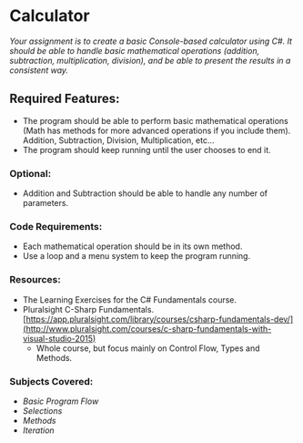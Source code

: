 # Calculator

*Your assignment is to create a basic Console-based calculator using C#. It should be able to handle basic mathematical operations (addition, subtraction, multiplication, division), and be able to present the results in a consistent way.*

## Required Features:

* The program should be able to perform basic mathematical operations (Math has methods for more advanced operations if you include them). Addition, Subtraction, Division, Multiplication, etc...
* The program should keep running until the user chooses to end it.

### Optional:
* Addition and Subtraction should be able to handle any number of parameters.

### Code Requirements:
* Each mathematical operation should be in its own method.
* Use a loop and a menu system to keep the program running.

### Resources:
* The Learning Exercises for the C# Fundamentals course.
* Pluralsight C-Sharp Fundamentals. <br />[https://app.pluralsight.com/library/courses/csharp-fundamentals-dev/](http://www.pluralsight.com/courses/c-sharp-fundamentals-with-visual-studio-2015)
    * Whole course, but focus mainly on Control Flow, Types and Methods.

### Subjects Covered:
* *Basic Program Flow*
* *Selections*
* *Methods*
* *Iteration*
